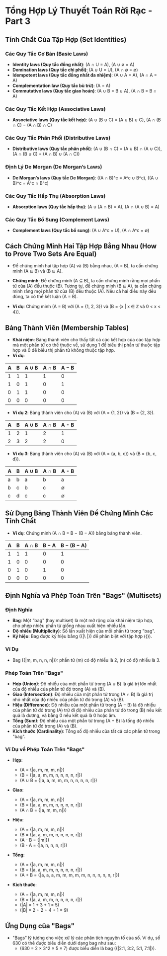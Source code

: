 # Tổng Hợp Lý Thuyết Toán Rời Rạc - Part 3

## Tính Chất Của Tập Hợp (Set Identities)

### Các Quy Tắc Cơ Bản (Basic Laws)
- **Identity laws (Quy tắc đồng nhất)**: \(A ∩ U = A\), \(A ∪ ∅ = A\)
- **Domination laws (Quy tắc chi phối)**: \(A ∪ U = U\), \(A ∩ ∅ = ∅\)
- **Idempotent laws (Quy tắc đồng nhất đa nhiệm)**: \(A ∪ A = A\), \(A ∩ A = A\)
- **Complementation law (Quy tắc bù trừ)**: \(A = A\)
- **Commutative laws (Quy tắc giao hoán)**: \(A ∪ B = B ∪ A\), \(A ∩ B = B ∩ A\)

### Các Quy Tắc Kết Hợp (Associative Laws)
- **Associative laws (Quy tắc kết hợp)**: \(A ∪ (B ∪ C) = (A ∪ B) ∪ C\), \(A ∩ (B ∩ C) = (A ∩ B) ∩ C\)

### Các Quy Tắc Phân Phối (Distributive Laws)
- **Distributive laws (Quy tắc phân phối)**: \(A ∪ (B ∩ C) = (A ∪ B) ∩ (A ∪ C)\), \(A ∩ (B ∪ C) = (A ∩ B) ∪ (A ∩ C)\)

### Định Lý De Morgan (De Morgan’s Laws)
- **De Morgan’s laws (Quy tắc De Morgan)**: \((A ∩ B)^c = A^c ∪ B^c\), \((A ∪ B)^c = A^c ∩ B^c\)

### Các Quy Tắc Hấp Thụ (Absorption Laws)
- **Absorption laws (Quy tắc hấp thụ)**: \(A ∪ (A ∩ B) = A\), \(A ∩ (A ∪ B) = A\)

### Các Quy Tắc Bổ Sung (Complement Laws)
- **Complement laws (Quy tắc bổ sung)**: \(A ∪ A^c = U\), \(A ∩ A^c = ∅\)

## Cách Chứng Minh Hai Tập Hợp Bằng Nhau (How to Prove Two Sets Are Equal)
- Để chứng minh hai tập hợp \(A\) và \(B\) bằng nhau, \(A = B\), ta cần chứng minh \(A ⊆ B\) và \(B ⊆ A\).
- **Chứng minh**: Để chứng minh \(A ⊆ B\), ta cần chứng minh rằng mọi phần tử của \(A\) đều thuộc \(B\). Tương tự, để chứng minh \(B ⊆ A\), ta cần chứng minh rằng mọi phần tử của \(B\) đều thuộc \(A\). Nếu cả hai điều này đều đúng, ta có thể kết luận \(A = B\).

- **Ví dụ**: Chứng minh \(A = B\) với \(A = \{1, 2, 3\}\) và \(B = \{x | x ∈ ℤ và 0 < x < 4\}\). 

## Bảng Thành Viên (Membership Tables)
- **Khái niệm**: Bảng thành viên cho thấy tất cả các kết hợp của các tập hợp mà một phần tử có thể thuộc về, sử dụng 1 để biểu thị phần tử thuộc tập hợp và 0 để biểu thị phần tử không thuộc tập hợp.
- **Ví dụ**:

| A | B | A ∪ B | A ∩ B | A − B |
|---|---|-------|-------|-------|
| 1 | 1 |   1   |   1   |   0   |
| 1 | 0 |   1   |   0   |   1   |
| 0 | 1 |   1   |   0   |   0   |
| 0 | 0 |   0   |   0   |   0   |

- **Ví dụ 2**: Bảng thành viên cho \(A\) và \(B\) với \(A = \{1, 2\}\) và \(B = \{2, 3\}\).

|  A  |  B  | A ∪ B | A ∩ B | A - B |
| --- | --- | ----- | ----- | ----- |
|  1  |  2  |   1   |   2   |   1   |
|  2  |  3  |   2   |   2   |   0   |

- **Ví dụ 3**: Bảng thành viên cho \(A\) và \(B\) với \(A = \{a, b, c\}\) và \(B = \{b, c, d\}\).

|  A  |  B  | A ∪ B | A ∩ B | A - B |
| --- | --- | ----- | ----- | ----- |
|  a  |  b  |   a   |   b   |   a   |
|  b  |  c  |   b   |   c   |   ∅   |
|  c  |  d  |   c   |   c   |   ∅   |


## Sử Dụng Bảng Thành Viên Để Chứng Minh Các Tính Chất
- **Ví dụ**: Chứng minh \(A ∩ B = B − (B − A)\) bằng bảng thành viên.

| A | B | A ∩ B | B − A | B − (B − A) |
|---|---|-------|-------|-------------|
| 1 | 1 |   1   |   0   |      1      |
| 1 | 0 |   0   |   0   |      0      |
| 0 | 1 |   0   |   1   |      0      |
| 0 | 0 |   0   |   0   |      0      |


## Định Nghĩa và Phép Toán Trên "Bags" (Multisets)
### Định Nghĩa
- **Bag**: Một "bag" (hay multiset) là một mở rộng của khái niệm tập hợp, cho phép nhiều phần tử giống nhau xuất hiện nhiều lần.
- **Độ nhiều (Multiplicity)**: Số lần xuất hiện của mỗi phần tử trong "bag".
- **Ký hiệu**: Bag được ký hiệu bằng \(\{|\ |\}\) để phân biệt với tập hợp \(\{\}\).

### Ví Dụ
- Bag \(\{|m, m, n, n, n|\}\): phần tử \(m\) có độ nhiều là 2, \(n\) có độ nhiều là 3.

### Phép Toán Trên "Bags"
- **Hợp (Union)**: Độ nhiều của một phần tử trong \(A ∪ B\) là giá trị lớn nhất của độ nhiều của phần tử đó trong \(A\) và \(B\).
- **Giao (Intersection)**: Độ nhiều của một phần tử trong \(A ∩ B\) là giá trị nhỏ nhất của độ nhiều của phần tử đó trong \(A\) và \(B\).
- **Hiệu (Difference)**: Độ nhiều của một phần tử trong \(A − B\) là độ nhiều của phần tử đó trong \(A\) trừ đi độ nhiều của phần tử đó trong \(B\) nếu kết quả là dương, và bằng 0 nếu kết quả là 0 hoặc âm.
- **Tổng (Sum)**: Độ nhiều của một phần tử trong \(A + B\) là tổng độ nhiều của phần tử đó trong \(A\) và \(B\).
- **Kích thước (Cardinality)**: Tổng số độ nhiều của tất cả các phần tử trong "bag".

### Ví Dụ về Phép Toán Trên "Bags"
- **Hợp**:
  - \(A = \{|a, m, m, m, n|\}\)
  - \(B = \{|a, a, m, m, n, n, n, n, r|\}\)
  - \(A ∪ B = \{|a, a, m, m, m, n, n, n, n, r|\}\)

- **Giao**:
  - \(A = \{|a, m, m, m, n|\}\)
  - \(B = \{|a, a, m, m, n, n, n, n, r|\}\)
  - \(A ∩ B = \{|a, m, m, n|\}\)

- **Hiệu**:
  - \(A = \{|a, m, m, m, n|\}\)
  - \(B = \{|a, a, m, m, n, n, n, n, r|\}\)
  - \(A - B = \{|m|\}\)
  - \(B - A = \{|a, n, n, n, r|\}\)

- **Tổng**:
  - \(A = \{|a, m, m, m, n|\}\)
  - \(B = \{|a, a, m, m, n, n, n, n, r|\}\)
  - \(A + B = \{|a, a, a, m, m, m, m, m, n, n, n, n, n, r|\}\)

- **Kích thước**:
  - \(A = \{|a, m, m, m, n|\}\)
  - \(B = \{|a, a, m, m, n, n, n, n, r|\}\)
  - \(|A| = 1 + 3 + 1 = 5\)
  - \(|B| = 2 + 2 + 4 + 1 = 9\)

## Ứng Dụng của "Bags"
- "Bags" lý tưởng cho việc xử lý các phân tích nguyên tố của số. Ví dụ, số 630 có thể được biểu diễn dưới dạng bag như sau:
  - \(630 = 2 × 3^2 × 5 × 7\) được biểu diễn là bag \(\{|2:1, 3:2, 5:1, 7:1|\}\).

